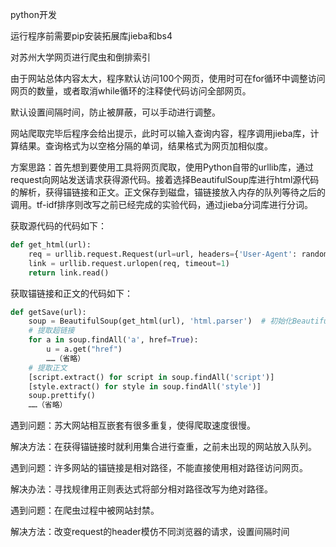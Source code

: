 python开发

运行程序前需要pip安装拓展库jieba和bs4

对苏州大学网页进行爬虫和倒排索引

由于网站总体内容太大，程序默认访问100个网页，使用时可在for循环中调整访问网页的数量，或者取消while循环的注释使代码访问全部网页。

默认设置间隔时间，防止被屏蔽，可以手动进行调整。

网站爬取完毕后程序会给出提示，此时可以输入查询内容，程序调用jieba库，计算结果。查询格式为以空格分隔的单词，结果格式为网页加相似度。





方案思路：首先想到要使用工具将网页爬取，使用Python自带的urllib库，通过request向网站发送请求获得源代码。接着选择BeautifulSoup库进行html源代码的解析，获得锚链接和正文。正文保存到磁盘，锚链接放入内存的队列等待之后的调用。tf-idf排序则改写之前已经完成的实验代码，通过jieba分词库进行分词。





获取源代码的代码如下：

```py
def get_html(url):
    req = urllib.request.Request(url=url, headers={'User-Agent': random.choice(user_agents)})
    link = urllib.request.urlopen(req, timeout=1)
    return link.read()
```

获取锚链接和正文的代码如下：

```python
def getSave(url):
    soup = BeautifulSoup(get_html(url), 'html.parser')  # 初始化BeautifulSoup库,并设置解析器
    # 提取超链接
    for a in soup.findAll('a', href=True):
        u = a.get("href")
        ……（省略）
    # 提取正文
    [script.extract() for script in soup.findAll('script')]
    [style.extract() for style in soup.findAll('style')]
    soup.prettify()
    ……（省略）
```





遇到问题：苏大网站相互嵌套有很多重复，使得爬取速度很慢。

解决方法：在获得锚链接时就利用集合进行查重，之前未出现的网站放入队列。

遇到问题：许多网站的锚链接是相对路径，不能直接使用相对路径访问网页。

解决办法：寻找规律用正则表达式将部分相对路径改写为绝对路径。

遇到问题：在爬虫过程中被网站封禁。

解决方法：改变request的header模仿不同浏览器的请求，设置间隔时间